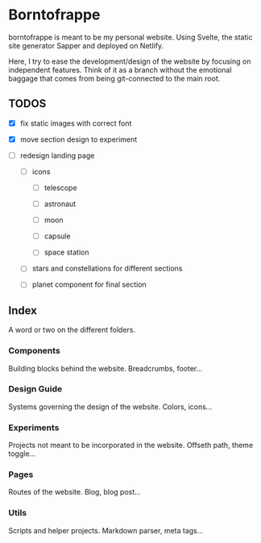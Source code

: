 # Borntofrappe

borntofrappe is meant to be my personal website. Using Svelte, the static site generator Sapper and deployed on Netlify.

Here, I try to ease the development/design of the website by focusing on independent features. Think of it as a branch without the emotional baggage that comes from being git-connected to the main root.

## TODOS

- [x] fix static images with correct font

- [x] move section design to experiment

- [ ] redesign landing page

  - [ ] icons

    - [ ] telescope

    - [ ] astronaut

    - [ ] moon

    - [ ] capsule

    - [ ] space station

  - [ ] stars and constellations for different sections

  - [ ] planet component for final section

## Index

A word or two on the different folders.

### Components

Building blocks behind the website. Breadcrumbs, footer...

### Design Guide

Systems governing the design of the website. Colors, icons...

### Experiments

Projects not meant to be incorporated in the website. Offseth path, theme toggle...

### Pages

Routes of the website. Blog, blog post...

### Utils

Scripts and helper projects. Markdown parser, meta tags...

